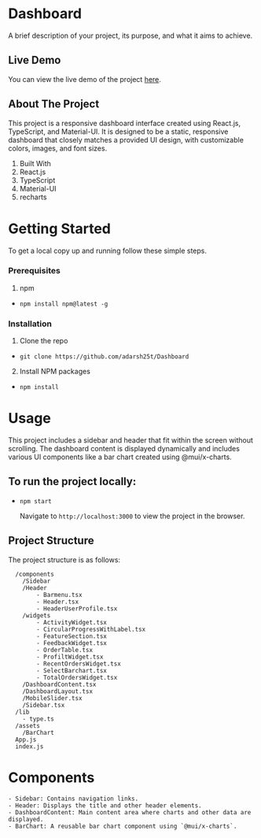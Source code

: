 # Dashboard
A brief description of your project, its purpose, and what it aims to achieve.

## Live Demo

You can view the live demo of the project [here](https://dashboard-xi-brown-83.vercel.app/).

## About The Project
This project is a responsive dashboard interface created using React.js, TypeScript, and Material-UI. It is designed to be a static, responsive dashboard that closely matches a provided UI design, with customizable colors, images, and font sizes.

1. Built With
2. React.js
3. TypeScript
4. Material-UI
5. recharts
   
# Getting Started
To get a local copy up and running follow these simple steps.

### Prerequisites

1. npm
 - `npm install npm@latest -g`

### Installation
1. Clone the repo
 - `git clone https://github.com/adarsh25t/Dashboard`

2. Install NPM packages
 - `npm install`

 #  Usage
This project includes a sidebar and header that fit within the screen without scrolling. The dashboard content is displayed dynamically and includes various UI components like a bar chart created using @mui/x-charts.

## To run the project locally:
- `npm start`

  Navigate to `http://localhost:3000` to view the project in the browser.

## Project Structure
The project structure is as follows:

```/src
  /components
    /Sidebar
    /Header
        - Barmenu.tsx
        - Header.tsx
        - HeaderUserProfile.tsx
    /widgets
        - ActivityWidget.tsx
        - CircularProgressWithLabel.tsx
        - FeatureSection.tsx
        - FeedbackWidget.tsx
        - OrderTable.tsx
        - ProfiltWidget.tsx
        - RecentOrdersWidget.tsx
        - SelectBarchart.tsx
        - TotalOrdersWidget.tsx
    /DashboardContent.tsx
    /DashboardLayout.tsx
    /MobileSlider.tsx
    /Sidebar.tsx
  /lib
    - type.ts
  /assets
    /BarChart
  App.js
  index.js 
  ```

# Components
    - Sidebar: Contains navigation links.
    - Header: Displays the title and other header elements.
    - DashboardContent: Main content area where charts and other data are displayed.
    - BarChart: A reusable bar chart component using `@mui/x-charts`.
